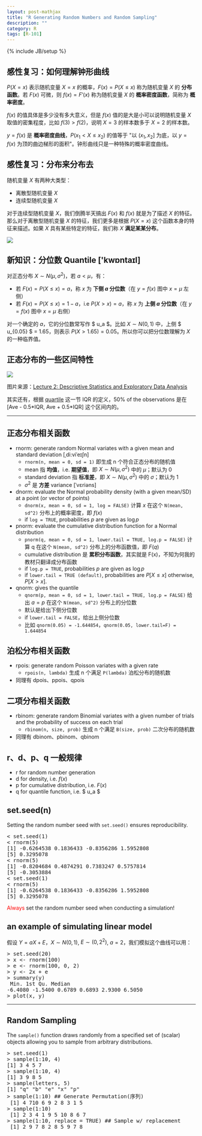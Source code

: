 ```yaml
---
layout: post-mathjax
title: "R Generating Random Numbers and Random Sampling"
description: ""
category: R
tags: [R-101]
---
```

{% include JB/setup %}

[正态分布的区间特性]: https://farm6.staticflickr.com/5686/23552709249_feabd51978_o_d.png
[随机变量_X]: https://farm2.staticflickr.com/1711/23293776583_a720234a9c_o_d.jpg

## 感性复习：如何理解钟形曲线

$P(X = x)$ 表示随机变量 $X = x$ 的概率，$F(x) = P(X \leq x)$ 称为随机变量 $X$ 的 **分布函数**。若 $F(x)$ 可微，则 $f(x) = F'(x)$ 称为随机变量 $X$ 的 **概率密度函数**，简称为 **概率密度**。

$f(x)$ 的值具体是多少没有多大意义，但是 $f(x)$ 值的是大是小可以说明随机变量 $X$ 取值的密集程度，比如 $f(3) > f(2)$，说明 $X = 3$ 的样本数多于 $X = 2$ 的样本数。

$y = f(x)$ 是 **概率密度曲线**，$P(x_1 < X \leq x_2)$ 的值等于 "以 $(x_1, x_2]$ 为底，以 $y = f(x)$ 为顶的曲边梯形的面积"。钟形曲线只是一种特殊的概率密度曲线。

## 感性复习：分布来分布去

随机变量 $X$ 有两种大类型：

* 离散型随机变量 $X$
* 连续型随机变量 $X$

对于连续型随机变量 $X$，我们倒腾半天搞出 $F(x)$ 和 $f(x)$ 就是为了描述 $X$ 的特征。那么对于离散型随机变量 $X$ 的特征，我们更多是根据 $P(X = x)$ 这个函数本身的特征来描述。如果 $X$ 具有某些特定的特征，我们称 $X$ **满足某某分布**。

![][随机变量_X]

## 新知识：分位数 Quantile ['kwɒntaɪl]

对正态分布 $X \sim N(\mu, \sigma^2)$，若 $a < \mu$，有：

* 若 $F(x) = P(X \leq x) = a$，称 $x$ 为 **下侧 $a$ 分位数**（在 $y = f(x)$ 图中 $x = \mu$ 左侧）
* 若 $F(x) = P(X \leq x) = 1 - a$，i.e $P(X > x) = a$，称 $x$ 为 **上侧 $a$ 分位数**（在 $y = f(x)$ 图中 $x = \mu$ 右侧）

对一个确定的 $a$，它的分位数常写作 $ u_a $。比如 $X \sim N(0, 1)$ 中，上侧 $ u_{0.05} $ = 1.65，则表示 $P(X > 1.65) = 0.05$。所以你可以把分位数理解为 $X$ 的一种临界值。

## 正态分布的一些区间特性

![][正态分布的区间特性]

图片来源：[Lecture 2: Descriptive Statistics and Exploratory Data Analysis](http://www.gs.washington.edu/academics/courses/akey/56008/lecture/lecture2.pdf)

其实还有，根据 [quartile](http://erikyao.github.io/r/2014/08/02/r-getting-and-cleaning-data#quartile) 这一节 IQR 的定义，50% of the observations 是在 [Ave - 0.5\*IQR, Ave + 0.5\*IQR] 这个区间内的。

-----

## 正态分布相关函数

* rnorm: generate random Normal variates with a given mean and standard deviation [ˌdi:viˈeɪʃn]
	* `rnorm(n, mean = 0, sd = 1)` 即生成 n 个符合正态分布的随机值
	* mean 指 **均值**，i.e. **期望值**，即 $X \sim N(\mu, \sigma^2)$ 中的 $\mu$；默认为 0
	* standard deviation 指 **标准差**，即 $X \sim N(\mu, \sigma^2)$ 中的 $\sigma$；默认为 1
	* $\sigma^2$ 是 **方差** variance [ˈvɛriəns]
* dnorm: evaluate the Normal probability density (with a given mean/SD) at a point (or vector of points)
	* `dnorm(x, mean = 0, sd = 1, log = FALSE)` 计算 $x$ 在这个 `N(mean, sd^2)` 分布上的概率密度，即 $f(x)$
	* if `log = TRUE`, probabilities $p$ are given as $\log p$
* pnorm: evaluate the cumulative distribution function for a Normal distribution
	* `pnorm(q, mean = 0, sd = 1, lower.tail = TRUE, log.p = FALSE)` 计算 q 在这个 `N(mean, sd^2)` 分布上的分布函数值，即 $F(q)$
	* cumulative distribution 是 **累积分布函数**，其实就是 F(x)，不知为何我的教材只翻译成分布函数
	* if `log.p = TRUE`, probabilities $p$ are given as $\log p$
	* if `lower.tail = TRUE (default)`, probabilities are $P[X \leq x]$ otherwise, $P[X > x]$.
* qnorm: gives the quantile
	* `qnorm(p, mean = 0, sd = 1, lower.tail = TRUE, log.p = FALSE)` 给出 $a = p$ 在这个 `N(mean, sd^2)` 分布上的分位数
	* 默认是给出下侧分位数
	* if `lower.tail = FALSE`，给出上侧分位数
	* 比如 `qnorm(0.05) = -1.644854`，`qnorm(0.05, lower.tail=F) = 1.644854`

## 泊松分布相关函数

* rpois: generate random Poisson variates with a given rate
	* `rpois(n, lambda)` 生成 n 个满足 `P(lambda)` 泊松分布的随机数
* 同理有 dpois、ppois、qpois

## 二项分布相关函数

* rbinom: generate random Binomial variates with a given number of trials and the probability of success on each trial
	* `rbinom(n, size, prob)` 生成 n 个满足 `B(size, prob)` 二次分布的随机数
* 同理有 dbinom、pbinom、qbinom

## r、d、p、q 一般规律

* r for random number generation
* d for density, i.e. $f(x)$
* p for cumulative distribution, i.e. $F(x)$
* q for quantile function, i.e. $ u_a $

## set.seed(n)

Setting the random number seed with `set.seed()` ensures reproducibility.

<pre class="prettyprint linenums">
&lt; set.seed(1)
&lt; rnorm(5)
[1] -0.6264538 0.1836433 -0.8356286 1.5952808
[5] 0.3295078
&lt; rnorm(5)
[1] -0.8204684 0.4874291 0.7383247 0.5757814
[5] -0.3053884
&lt; set.seed(1)
&lt; rnorm(5)
[1] -0.6264538 0.1836433 -0.8356286 1.5952808
[5] 0.3295078
</pre>

<font color="red">Always</font> set the random number seed when conducting a simulation!

## an example of simulating linear model

假设 $Y = aX + E$，$X \sim N(0,1)$, $E \sim (0,2^2)$, $a = 2$，我们模拟这个曲线可以用：

<pre class="prettyprint linenums">
&gt; set.seed(20)
&gt; x &lt;- rnorm(100)
&gt; e &lt;- rnorm(100, 0, 2)
&gt; y &lt;- 2x + e
&gt; summary(y)
 Min. 1st Qu. Median
-6.4080 -1.5400 0.6789 0.6893 2.9300 6.5050
&gt; plot(x, y)
</pre>

-----

## Random Sampling

The `sample()` function draws randomly from a speciﬁed set of (scalar) objects allowing you to sample from arbitrary distributions.

<pre class="prettyprint linenums">
&gt; set.seed(1)
&gt; sample(1:10, 4)
[1] 3 4 5 7
&gt; sample(1:10, 4)
[1] 3 9 8 5
&gt; sample(letters, 5)
[1] "q" "b" "e" "x" "p"
&gt; sample(1:10) ## Generate Permutation(序列)
 [1] 4 710 6 9 2 8 3 1 5 
&gt; sample(1:10)
 [1] 2 3 4 1 9 5 10 8 6 7
&gt; sample(1:10, replace = TRUE) ## Sample w/ replacement
 [1] 2 9 7 8 2 8 5 9 7 8
</pre>